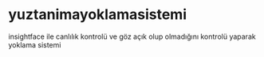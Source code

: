 # yuztanimayoklamasistemi
insightface ile canlılık kontrolü ve göz açık olup olmadığını kontrolü yaparak yoklama sistemi
